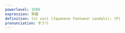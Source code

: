 ```yaml
---
powerlevel: 1509
expression: 草履
definition: (n) zori (Japanese footwear sandals); (P)
pronunciation: ぞうり
---
```

